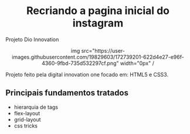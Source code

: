 <h1 align="center"> Recriando a pagina inicial do instagram </h1>
<p>Projeto Dio Innovation</p>
<div align="center">
img src="https://user-images.githubusercontent.com/19829603/172739201-622d4e27-e96f-4360-9fbd-735d532297cf.png" width="0px" /
</div>

<p>Projeto feito pela digital innovation one focado em: HTML5 e CSS3. </p>
<p>
<h2>Principais fundamentos tratados</h2>
<ul align="left">
  <li>hierarquia de tags</li>
  <li>flex-layout</li>
  <li>grid-layout</li>
  <li>css tricks</li>
</ul>

</p>
